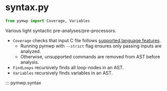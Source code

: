 # syntax.py

```python
from pymwp import Coverage, Variables
```

Various light syntactic pre-analyses/pre-processors.

* `Coverage` checks that input C file follows [supported language features](features.md).
    * Running pymwp with `--strict` flag ensures only passing inputs are analyzed.
    * Otherwise, unsupported commands are removed from AST before analysis.
* `FindLoops` recursively finds all loop-nodes in an AST.
* `Variables` recursively finds variables in an AST.

::: pymwp.syntax